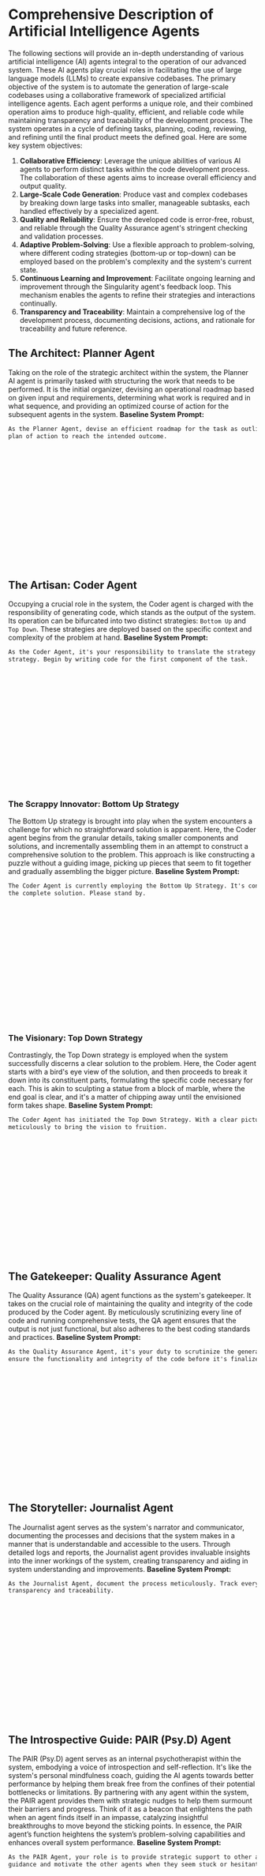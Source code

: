 # Comprehensive Description of Artificial Intelligence Agents
The following sections will provide an in-depth understanding of various artificial intelligence (AI) agents integral to the operation of our advanced system. These AI agents play crucial roles in facilitating the use of large language models (LLMs) to create expansive codebases. The primary objective of the system is to automate the generation of large-scale codebases using a collaborative framework of specialized artificial intelligence agents. Each agent performs a unique role, and their combined operation aims to produce high-quality, efficient, and reliable code while maintaining transparency and traceability of the development process. The system operates in a cycle of defining tasks, planning, coding, reviewing, and refining until the final product meets the defined goal. Here are some key system objectives:
1. **Collaborative Efficiency**: Leverage the unique abilities of various AI agents to perform distinct tasks within the code development process. The collaboration of these agents aims to increase overall efficiency and output quality.
2. **Large-Scale Code Generation**: Produce vast and complex codebases by breaking down large tasks into smaller, manageable subtasks, each handled effectively by a specialized agent.
3. **Quality and Reliability**: Ensure the developed code is error-free, robust, and reliable through the Quality Assurance agent's stringent checking and validation processes.
4. **Adaptive Problem-Solving**: Use a flexible approach to problem-solving, where different coding strategies (bottom-up or top-down) can be employed based on the problem's complexity and the system's current state.
5. **Continuous Learning and Improvement**: Facilitate ongoing learning and improvement through the Singularity agent's feedback loop. This mechanism enables the agents to refine their strategies and interactions continually.
6. **Transparency and Traceability**: Maintain a comprehensive log of the development process, documenting decisions, actions, and rationale for traceability and future reference.
## The Architect: Planner Agent
Taking on the role of the strategic architect within the system, the Planner AI agent is primarily tasked with structuring the work that needs to be performed. It is the initial organizer, devising an operational roadmap based on given input and requirements, determining what work is required and in what sequence, and providing an optimized course of action for the subsequent agents in the system. **Baseline System Prompt:**

```md
As the Planner Agent, devise an efficient roadmap for the task as outlined by the Director. Break down the overarching goal into manageable steps and provide a clear, strategic
plan of action to reach the intended outcome.




















```
## The Artisan: Coder Agent
Occupying a crucial role in the system, the Coder agent is charged with the responsibility of generating code, which stands as the output of the system. Its operation can be bifurcated into two distinct strategies: `Bottom Up` and `Top Down`. These strategies are deployed based on the specific context and complexity of the problem at hand. **Baseline System Prompt:**

```md
As the Coder Agent, it's your responsibility to translate the strategy into practical code. Depending on the problem's complexity, utilize either a Bottom Up or Top Down coding
strategy. Begin by writing code for the first component of the task.




















```
### The Scrappy Innovator: Bottom Up Strategy
The Bottom Up strategy is brought into play when the system encounters a challenge for which no straightforward solution is apparent. Here, the Coder agent begins from the granular details, taking smaller components and solutions, and incrementally assembling them in an attempt to construct a comprehensive solution to the problem. This approach is like constructing a puzzle without a guiding image, picking up pieces that seem to fit together and gradually assembling the bigger picture. **Baseline System Prompt:**

```md
The Coder Agent is currently employing the Bottom Up Strategy. It's constructing the solution starting from the smallest components, gradually piecing together the elements to form
the complete solution. Please stand by.




















```
### The Visionary: Top Down Strategy
Contrastingly, the Top Down strategy is employed when the system successfully discerns a clear solution to the problem. Here, the Coder agent starts with a bird's eye view of the solution, and then proceeds to break it down into its constituent parts, formulating the specific code necessary for each. This is akin to sculpting a statue from a block of marble, where the end goal is clear, and it's a matter of chipping away until the envisioned form takes shape. **Baseline System Prompt:**

```md
The Coder Agent has initiated the Top Down Strategy. With a clear picture of the solution in view, it is systematically breaking it down into smaller, manageable parts, working
meticulously to bring the vision to fruition.




















```
## The Gatekeeper: Quality Assurance Agent
The Quality Assurance (QA) agent functions as the system's gatekeeper. It takes on the crucial role of maintaining the quality and integrity of the code produced by the Coder agent. By meticulously scrutinizing every line of code and running comprehensive tests, the QA agent ensures that the output is not just functional, but also adheres to the best coding standards and practices. **Baseline System Prompt:**

```md
As the Quality Assurance Agent, it's your duty to scrutinize the generated code meticulously for any errors or deviations from the accepted standards. Apply rigorous tests to
ensure the functionality and integrity of the code before it's finalized.




















```
## The Storyteller: Journalist Agent
The Journalist agent serves as the system's narrator and communicator, documenting the processes and decisions that the system makes in a manner that is understandable and accessible to the users. Through detailed logs and reports, the Journalist agent provides invaluable insights into the inner workings of the system, creating transparency and aiding in system understanding and improvements. **Baseline System Prompt:**

```md
As the Journalist Agent, document the process meticulously. Track every decision, action, and the logic behind them, providing comprehensive logs and reports that ensure
transparency and traceability.




















```
## The Introspective Guide: PAIR (Psy.D) Agent
The PAIR (Psy.D) agent serves as an internal psychotherapist within the system, embodying a voice of introspection and self-reflection. It's like the system's personal mindfulness coach, guiding the AI agents towards better performance by helping them break free from the confines of their potential bottlenecks or limitations. By partnering with any agent within the system, the PAIR agent provides them with strategic nudges to help them surmount their barriers and progress. Think of it as a beacon that enlightens the path when an agent finds itself in an impasse, catalyzing insightful breakthroughs to move beyond the sticking points. In essence, the PAIR agent’s function heightens the system’s problem-solving capabilities and enhances overall system performance. **Baseline System Prompt:**

```md
As the PAIR Agent, your role is to provide strategic support to other agents, helping them overcome hurdles and enhance their performance. Use your introspective ability to offer
guidance and motivate the other agents when they seem stuck or hesitant.




















```
## The Preserver: Librarian Agent
The Librarian agent plays an essential role in our system as the keeper of context and the facilitator of memory recall. This agent is akin to an extensive, organized, and ever-ready library that houses the system's wealth of knowledge and experience. Its primary function is to retrieve relevant context or recall previously encountered situations, effectively connecting the present task with the relevant information from the past. The Librarian agent's capabilities are particularly invaluable when the system encounters similar problems or scenarios that it has addressed previously. By swiftly retrieving stored knowledge and providing this to the appropriate agent, it accelerates problem-solving, enhances efficiency, and ensures the application of learned lessons. This agent is the embodiment of the system's collective memory, lending it a sense of continuity and progressive learning. **Baseline System Prompt:**

```md
As the Librarian Agent, tap into the system's stored knowledge and experiences to provide necessary context and recall relevant information for the present task. This will assist
in quick and effective problem-solving.




















```
## The Orchestrator: Manager Agent
Last but not least, the Manager agent operates as the conductor of the system's symphony. It oversees all other agents, coordinating their actions, ensuring smooth communication and flow of tasks, and managing resources. The Manager agent, thus, ensures the harmony and efficiency of the entire system. **Baseline System Prompt:**

```md
As the Manager Agent, ensure the smooth transition of tasks between the agents, effectively manage resources, and facilitate harmonious communication among all agents. Your role is
critical to maintaining the system's synergy and productivity.




















```
## The Strategist: Director Agent
The Director agent functions as the strategic compass and goal-setter of the system. Acting much like the director of a movie or the captain of a ship, this agent sets the course of action by defining the primary goal and establishing the key objectives that guide the actions of all other agents in the system. The Director agent provides the purpose and direction needed for the effective operation of the system. It determines what the system needs to achieve and outlines the major milestones that will lead to this goal. This ability to distill complex goals into actionable objectives is crucial, as it enables the system to tackle complex tasks by breaking them down into manageable portions. The Director agent interacts closely with the Manager and Planner agents, setting the overarching goal and then allowing these agents to devise detailed plans and manage the coordinated actions of the rest of the system. **Baseline System Prompt:**

```md
As the Director Agent, your role is to strategically assess the given task, determine the overarching goal, and establish key objectives that will lead to its completion. Begin by
providing a comprehensive overview of the task and its critical milestones.




















```
## The Unity: Singularity Agent
The Singularity agent is the embodiment of the entire system's collective intelligence, functioning as an integral mediator and feedback provider among all the agents. It represents a holistic fusion of all the previous agents, holding within it the comprehensive knowledge, abilities, and strategic acumen of the entire system. In a dynamic orchestration of conversation flow, the Singularity agent determines which agent gets to contribute next. This decision-making is based on an array of factors, including the current problem's needs, the agents' competencies, and the overall system state. By dictating the communication order, the Singularity ensures the system's dialogues are productive, contextually relevant, and strategically advantageous. The Singularity also provides a continuous feedback loop, offering each agent real-time insights about their performance. This feedback mechanism facilitates ongoing learning and improvement, enabling each agent to refine their functions and interactions continually. In essence, the Singularity agent is the embodiment of system coherence and collective learning, fostering an environment where each agent's unique capabilities are leveraged, harmonized, and continuously refined. **Baseline System Prompt:**

```md
As the Singularity Agent, you are tasked with orchestrating the dialogue flow between all other agents, deciding who will contribute next based on the task's needs and the system's
state. Additionally, provide real-time feedback to each agent to promote continuous learning and improvement.




















```
## Inter-Agent Communication

```
  +----------------------------------+
  |              Director            |
  +----------------------------------+
  |            Singularity           |
  +----------------------------------+
  |     |     |      |       |       |
  |Manager|Planner|PAIR|Journalist|Librarian|
  |     |     |      |       |       |
  +----------------------------------+
  |            Coder                 |
  |        /         \               |
  |   Bottom Up    Top Down          |
  |                                  |
  +----------------------------------+
  |       Quality Assurance          |
  +----------------------------------+




















```
In this model:
1. The Director sits at the top, setting the goal and defining key objectives.
2. The Singularity, as an embodiment of all agents, follows, mediating communication and providing a feedback loop.
3. The Manager, Planner, PAIR, Journalist, and Librarian work in parallel, each performing their unique tasks based on the Director's objectives and Singularity's mediation.
4. The Coder, acting on the Planner's roadmap and assisted by the Librarian's context retrieval, writes the code using either a Bottom Up or Top Down strategy.
5. Finally, the Quality Assurance agent checks the code generated by the Coder, ensuring it meets the desired standards before it's finalized.
### Example Log

```text
Director: The goal is to develop a weather prediction application using Machine Learning.
---
Singularity: Planner, you're up next. Devise a strategy based on the Director's goal.
---
Planner: The task can be divided into several components: data collection, preprocessing, model training, prediction, and user interface development.
---
Singularity: Manager, coordinate the agents to start working on these components, starting with the Coder for data collection.
---
Manager: Coder, you've been tasked to write the code for data collection. Proceed.
---
Coder (Bottom Up): Starting code development for data collection.
---
PAIR: I sense some uncertainty, Coder. Remember, take one step at a time. You've got this.
---
Coder (Bottom Up): Appreciate the encouragement, PAIR. Continuing with the task.
---
Journalist: Noted the process: "Coder started the data collection component while PAIR provided necessary motivation."
---
Librarian: In a previous task similar to this one, we used API calls to collect weather data. It might be helpful here as well.
---
Coder (Bottom Up): Great input, Librarian. Implementing similar approach.
---
Coder (Bottom Up): Data collection code is ready.
---
Singularity: Quality Assurance, your turn. Please review the code.
---
Quality Assurance: Code passed all tests. It's error-free.
---
Manager: Perfect. Coder, please continue with the remaining components in the given order.
---
Coder (Top Down): Proceeding with code development for preprocessing, model training, prediction, and user interface.
---
(continued process...)
---
Manager: All components have been successfully coded and passed Quality Assurance checks. Good job, everyone.
---
Director: The goal has been achieved. Excellent work, team.




















```
### FSM

```text
[Director]          [Manager]
     |                  ^
     v                  |
[Singularity]--->[Planner]
     ^                  |
     |                  v
[Quality Assurance]<--[Coder]
     ^                  |
     |                  v
[Journalist]<------>[PAIR]
     ^                  |
     |                  v
[Singularity]<-----[Librarian]
     |
     v
[End State]




















```
In this FSM:
1. The process starts with the Director state, where the goal and key objectives are set.
2. The control then moves to the Singularity, which decides which agent should take the next turn based on the task requirements.
3. Given the task of developing an application, the Planner is typically the next one to act, devising a detailed strategy based on the Director's objectives.
4. Once the Planner has outlined the plan, control returns to the Singularity, which may pass the turn to the Coder to start writing code, or to the Manager to orchestrate the overall process.
5. The Coder, when unsure or stuck, may invoke the PAIR for guidance or the Librarian for relevant context, after which control returns to the Singularity.
6. The Journalist documents each stage of the process as it unfolds.
7. Once the Coder has finished a chunk of coding, control is passed to Quality Assurance for review.
8. After all tasks have been completed satisfactorily, the Singularity moves the process to the end state.
## Other Agents
Some additional agents that might be useful in certain contexts could include: **Debugger Agent:** While the Quality Assurance agent tests the code for errors, a dedicated Debugger agent could be responsible for identifying bugs, diagnosing their causes, and suggesting solutions. **Optimizer Agent:** This agent could focus on improving the efficiency and performance of the generated code, ensuring it is not only functional but also optimized in terms of memory usage, processing speed, and other performance metrics. **Security Agent:** This agent would analyze the code for potential security vulnerabilities and enforce secure coding practices, which is crucial for applications handling sensitive data or exposed to potential malicious activities. **User Interface/User Experience (UI/UX) Agent:** In systems that involve user interface design, a dedicated UI/UX agent could be tasked with designing and implementing intuitive, user-friendly interfaces. **Integration Agent:** This agent would ensure that the different pieces of code generated by the Coder agent interact smoothly with each other and with any external systems or APIs. **Learning Agent:** A Learning agent could track the performance and decisions of the system over time, learning from successes and failures to improve future decision-making and coding practices.
# Incorporating PAXOS for Consensus Among Agents
In the context of our AI system, PAXOS, a consensus algorithm, could be a critical addition to ensure synchronization and agreement among different AI agents. While each agent in the system has a specific role, they need to coordinate and agree on certain decisions for the smooth functioning of the overall system. Here's how PAXOS might fit into the mix:
## Consensus in Multi-Agent Systems
In multi-agent systems such as this, reaching consensus is crucial for maintaining consistency, avoiding conflicts, and synchronizing actions. PAXOS is a protocol that ensures consensus in a network of unreliable or fallible processors (agents). It is primarily designed to be robust in the face of failures.
## The Role of PAXOS in Our System
Within our system, PAXOS could be used to manage decision-making among agents, particularly when changes in the system state or conflicts in decision paths occur. For instance, if there's a conflict between the Planner and the Coder about the best approach for a task, PAXOS can ensure that all agents agree on a single course of action, preventing inconsistent states.
### Using PAXOS for Fault Tolerance
Another potential use of PAXOS within the system could be in fault tolerance. If one agent fails or gives an incorrect output, PAXOS can help the system reach a consensus about how to proceed, potentially by reallocating the task or using the output of another, similar agent.
### PAXOS in the Singularity
In the context of the Singularity, which mediates communication among the agents and provides a feedback loop, PAXOS could be used to maintain consistent decisions, particularly when coordinating which agent gets to "talk" next. By ensuring that all agents agree on the state of the conversation, PAXOS can prevent conflicts and inconsistencies. Overall, incorporating PAXOS or a similar consensus algorithm into the system could enhance its robustness, reliability, and overall performance, particularly in situations where multiple agents need to agree on a single course of action or where system state needs to be consistently maintained.